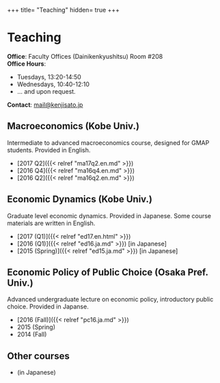 +++
title= "Teaching"
hidden= true
+++

# Teaching

**Office**: Faculty Offices (Dainikenkyushitsu) Room #208<br>
**Office Hours**:

- Tuesdays, 13:20-14:50
- Wednesdays, 10:40-12:10
- ... and upon request.

**Contact**: mail@kenjisato.jp


## Macroeconomics (Kobe Univ.)

Intermediate to advanced macroeconomics course, designed for GMAP students. Provided in English.

- [2017 Q2]({{< relref "ma17q2.en.md" >}})
- [2016 Q4]({{< relref "ma16q4.en.md" >}})
- [2016 Q2]({{< relref "ma16q2.en.md" >}})

## Economic Dynamics (Kobe Univ.)

Graduate level economic dynamics. Provided in Japanese. Some course materials are written in English.

- [2017 (Q1)]({{< relref "ed17.en.html" >}})
- [2016 (Q1)]({{< relref "ed16.ja.md" >}}) [in Japanese]
- [2015 (Spring)]({{< relref "ed15.ja.md" >}}) [in Japanese]


## Economic Policy of Public Choice (Osaka Pref. Univ.)

Advanced undergraduate lecture on economic policy, introductory public choice. Provided in Japanse.  

- [2016 (Fall)]({{< relref "pc16.ja.md" >}})
- 2015 (Spring)
- 2014 (Fall)

## Other courses

-  (in Japanese)
